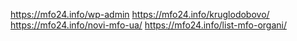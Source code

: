 https://mfo24.info/wp-admin
https://mfo24.info/kruglodobovo/
https://mfo24.info/novi-mfo-ua/
https://mfo24.info/list-mfo-organi/
